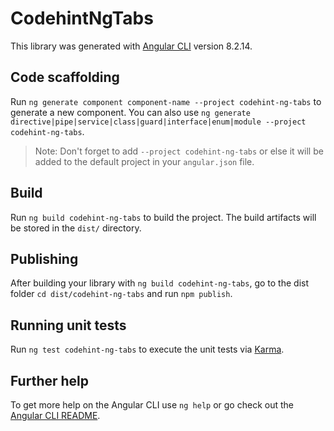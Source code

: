 # CodehintNgTabs

This library was generated with [Angular CLI](https://github.com/angular/angular-cli) version 8.2.14.

## Code scaffolding

Run `ng generate component component-name --project codehint-ng-tabs` to generate a new component. You can also use `ng generate directive|pipe|service|class|guard|interface|enum|module --project codehint-ng-tabs`.
> Note: Don't forget to add `--project codehint-ng-tabs` or else it will be added to the default project in your `angular.json` file. 

## Build

Run `ng build codehint-ng-tabs` to build the project. The build artifacts will be stored in the `dist/` directory.

## Publishing

After building your library with `ng build codehint-ng-tabs`, go to the dist folder `cd dist/codehint-ng-tabs` and run `npm publish`.

## Running unit tests

Run `ng test codehint-ng-tabs` to execute the unit tests via [Karma](https://karma-runner.github.io).

## Further help

To get more help on the Angular CLI use `ng help` or go check out the [Angular CLI README](https://github.com/angular/angular-cli/blob/master/README.md).

